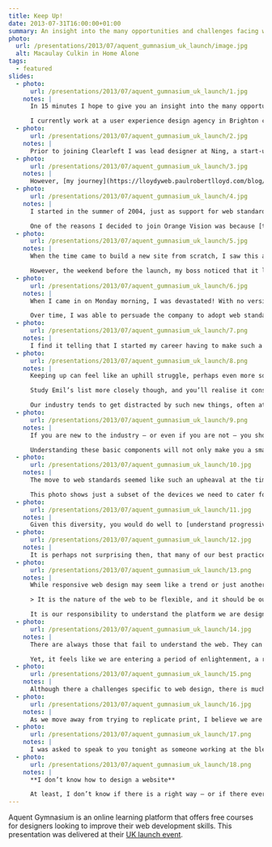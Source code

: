 ```yaml
---
title: Keep Up!
date: 2013-07-31T16:00:00+01:00
summary: An insight into the many opportunities and challenges facing web designers in 2013.
photo:
  url: /presentations/2013/07/aquent_gumnasium_uk_launch/image.jpg
  alt: Macaulay Culkin in Home Alone
tags:
  - featured
slides:
  - photo:
      url: /presentations/2013/07/aquent_gumnasium_uk_launch/1.jpg
    notes: |
      In 15 minutes I hope to give you an insight into the many opportunities and challenges facing web designers in 2013. But first, a little bit about myself.

      I currently work at a user experience design agency in Brighton called [Clearleft](https://clearleft.com/). We are a small agency that work with big clients such as the BBC, NBCUniversal, Channel 4 and Mozilla. We also work with smaller start-ups and charities like WWF, UNICEF and 38 Degrees. My title is *senior visual designer*, but I try to position myself at the intersection of both graphic design and front-end development.
  - photo:
      url: /presentations/2013/07/aquent_gumnasium_uk_launch/2.jpg
    notes: |
      Prior to joining Clearleft I was lead designer at Ning, a start-up based in Palo Alto, California. I worked there during 2006-7, when a lot of the companies we know today were just getting started. Working in the Valley was an amazing – and at times eye-opening – experience.
  - photo:
      url: /presentations/2013/07/aquent_gumnasium_uk_launch/3.jpg
    notes: |
      However, [my journey](https://lloydyweb.paulrobertlloyd.com/blog/2006/01/my_journey_so_far) began almost ten years ago at Orange Vision, a tiny web design agency based in Lichfield, Staffordshire.
  - photo:
      url: /presentations/2013/07/aquent_gumnasium_uk_launch/4.jpg
    notes: |
      I started in the summer of 2004, just as support for web standards was gaining traction. One of the key ideas behind this movement was the separation of presentation from content: developing highly semantic HTML pages styled separately with CSS. [""Designing with Web Standards""](https://en.wikipedia.org/wiki/Designing_with_Web_Standards) by Jeffrey Zeldman was my bible.

      One of the reasons I decided to join Orange Vision was because [their website](https://web.archive.org/web/20040627083538/http://www.orangevision.co.uk/) used CSS as opposed to older techniques that involved tables, inline style declarations and 1x1 pixel spacer images. Soon after joining, I learnt that they had actually stolen another agency’s website, changing just the logo and some copy! Thus much of my early work was spent updating existing sites, swearing under my breath as I used the outmoded practices favoured by my new employer.
  - photo:
      url: /presentations/2013/07/aquent_gumnasium_uk_launch/5.jpg
    notes: |
      When the time came to build a new site from scratch, I saw this as an opportunity to show my colleagues how to build a website the right way. In just a few days, I had built the entire website, and looked forward to launching my first commercial site built using web standards.

      However, the weekend before the launch, my boss noticed that it looked different in Netscape 4 (which had a small percentage of users at this time). Judging this to be problematic, he ripped the site apart and rebuilt it using tables.
  - photo:
      url: /presentations/2013/07/aquent_gumnasium_uk_launch/6.jpg
    notes: |
      When I came in on Monday morning, I was devastated! With no version control, everything I’d done had gone. Of course, this situation could have been avoided had I communicated my intentions better, and explained how we would support older browsers.

      Over time, I was able to persuade the company to adopt web standards. This wasn’t hard; maintainability, speed, accessibility and search engine optimisation were frequently brought up during debates. When [@media 2005](https://lloydyweb.paulrobertlloyd.com/blog/2005/06/reflecting_on_media_2005) was announced, me and two colleagues were even allowed two days off to attend. This story has a happy ending.
  - photo:
      url: /presentations/2013/07/aquent_gumnasium_uk_launch/7.png
    notes: |
      I find it telling that I started my career having to make such a strong argument for keeping up. Before Orange Vision, I built websites for a hobby, and had already seen the web change significantly in a short amount of time. It seemed obvious that to gain (and maintain) employment, I would need to stay relevant and embrace change. Yet upon meeting a group of people focused on meeting client expectations – concerned about getting work out of the door – I saw how easy it is to fall behind.
  - photo:
      url: /presentations/2013/07/aquent_gumnasium_uk_launch/8.png
    notes: |
      Keeping up can feel like an uphill struggle, perhaps even more so today. In a blog post entitled [""Drowning""](https://thatemil.com/blog/2013/05/22/drowning/), my friend Emil attempted to list all the languages, frameworks and applications needed to do his job. No one can hope to learn – let alone master – all this.

      Study Emil’s list more closely though, and you’ll realise it consists of a number of highly specialised frameworks. I suspect many will have gone out of fashion in a year’s time.

      Our industry tends to get distracted by such new things, often at the cost of mastering the underlying protocols and technologies of the web that have served us well for decades, and will continue to do so.
  - photo:
      url: /presentations/2013/07/aquent_gumnasium_uk_launch/9.png
    notes: |
      If you are new to the industry – or even if you are not – you should take time to properly understand the platform we are building upon. Learn how **HTML** helps us to structure content in a meaningful way, even when devoid of any presentation or behaviour. Think about how to construct human readable **URL**s. Recognise the difference between GET and POST **HTTP** request methods.

      Understanding these basic components will not only make you a smarter developer, but it make it easier to spot technologies that will likely stick around.
  - photo:
      url: /presentations/2013/07/aquent_gumnasium_uk_launch/10.jpg
    notes: |
      The move to web standards seemed like such an upheaval at the time, but it pales in comparison to the challenges we’re facing today. Back then, we had to support just a handful of browsers. Now our products need to work across a range of devices, each with different features and capabilities.

      This photo shows just a subset of the devices we need to cater for. It doesn’t show a television, or any game consoles – who knows if we’ll soon be talking about web-enabled iWatches! Such is the range and diversity of connected devices, it’s senseless targeting a particular subset, particularly as user habits continue to change. Terms such as mobile, tablet or desktop have become almost meaningless.
  - photo:
      url: /presentations/2013/07/aquent_gumnasium_uk_launch/11.jpg
    notes: |
      Given this diversity, you would do well to [understand progressive enhancement](https://alistapart.com/article/understandingprogressiveenhancement). Sometimes seen as making sure websites work when JavaScript is disabled, it’s actually about building robustness into our products. We need to ensure products can still be used if a user agent doesn’t support a certain feature, or if an unreliable connection has caused a script to stop working. Think of progressive enhancement like an escalator; if it breaks, it can still function as a flight of stairs.
  - photo:
      url: /presentations/2013/07/aquent_gumnasium_uk_launch/12.jpg
    notes: |
      It is perhaps not surprising then, that many of our best practices are a flavour of progressive enhancement. [Responsive web design](https://alistapart.com/article/responsive-web-design) – especially when coupled with a [mobile-first](https://www.lukew.com/ff/entry.asp?933) approach – is essentially progressive enhancement for layout.
  - photo:
      url: /presentations/2013/07/aquent_gumnasium_uk_launch/13.png
    notes: |
      While responsive web design may seem like a trend or just another buzzword, the approach it advocates maps extremely well to the fluid and adaptable nature of the web. This is something John Allsopp wrote about thirteen years ago in [*A Dao of Web Design*](https://alistapart.com/article/dao):

      > It is the nature of the web to be flexible, and it should be our role as designers and developers to embrace this flexibility.

      It is our responsibility to understand the platform we are designing for, and pick the right tools for the job.
  - photo:
      url: /presentations/2013/07/aquent_gumnasium_uk_launch/14.jpg
    notes: |
      There are always those that fail to understand the web. They can be seen trying to make the web behave like something it isn’t. If you are trying to make a website behave like a print magazine or a native application for example, you are probably doing something wrong.

      Yet, it feels like we are entering a period of enlightenment, a renaissance even! We have come to recognise the unique characteristics of the web, and in doing so, attempting to solve problems nobody has encountered before. I mean, how on earth do you design something that can be infinitely adaptable?
  - photo:
      url: /presentations/2013/07/aquent_gumnasium_uk_launch/15.png
    notes: |
      Although there a challenges specific to web design, there is much we can learn from other industries. For example, the issues we face are similar to those television graphic designers experienced during the mid-sixties. At that time, television was a crude medium; low-definition, black and white. Using high contrast illustrations and bold type, and influenced in part by optical and pop art fashion of the time, its designers arrived at an aesthetic suited to these limitations. We need to be thinking about the web in a similar way; [what aesthetic approach is appropriate to the web](https://alistapart.com/article/the-web-aesthetic)?
  - photo:
      url: /presentations/2013/07/aquent_gumnasium_uk_launch/16.jpg
    notes: |
      As we move away from trying to replicate print, I believe we are starting to see a shift towards interfaces influenced by native applications and other digital software. While our work is no longer constrained by the dimensions of the page, it remains constrained by the capabilities of the network; porous and unreliable as it often is. Websites need to be responsive both in terms of appearance *and* speed.
  - photo:
      url: /presentations/2013/07/aquent_gumnasium_uk_launch/17.png
    notes: |
      I was asked to speak to you tonight as someone working at the bleeding edge of the industry, but with only 15 minutes available, I can only scratch surface. It’s difficult to explain the myriad challenges and complexities we face as an industry in such a short space of time. I will be around for the rest of this evening, so if you would like to chat to me, please come and say hello. Before I finish, there is one thing you should know…
  - photo:
      url: /presentations/2013/07/aquent_gumnasium_uk_launch/18.png
    notes: |
      **I don’t know how to design a website**

      At least, I don’t know if there is a right way – or if there ever will be. My process is ever changing. I make mistakes and change my mind. I’ve grown to feel comfortable with this state of unknowing, the constant reinvention of what I do. Because, if you think you know how to design a website, chances are, you probably don’t.
---
```

Aquent Gymnasium is an online learning platform that offers free courses for designers looking to improve their web development skills. This presentation was delivered at their [UK launch event][1].

[1]: /events/2013/07/aquent_gumnasium_uk_launch
